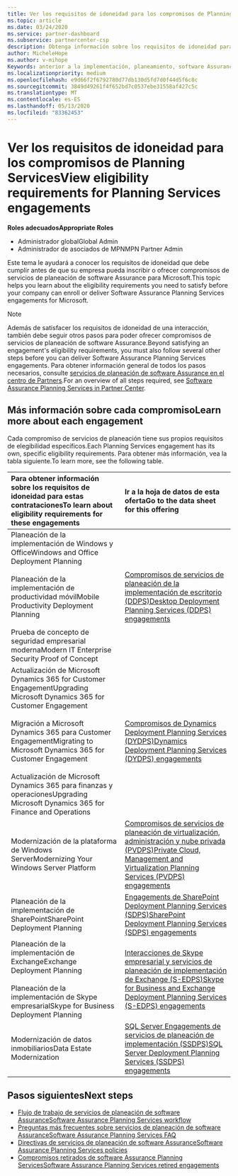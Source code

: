 ```yaml
---
title: Ver los requisitos de idoneidad para los compromisos de Planning Services
ms.topic: article
ms.date: 03/24/2020
ms.service: partner-dashboard
ms.subservice: partnercenter-csp
description: Obtenga información sobre los requisitos de idoneidad para cada compromiso de servicios de planeación de software Assurance que una empresa podría querer ofrecer a los clientes empresariales.
author: MicheleHope
ms.author: v-mihope
Keywords: anterior a la implementación, planeamiento, software Assurance, compromisos, requisitos, elegibilidad, oferta
ms.localizationpriority: medium
ms.openlocfilehash: e9d66f2f6792780d77db130d5fd7d0f44d5f6c8c
ms.sourcegitcommit: 3849d49261f4f652bd7c0537ebe31558af427c5c
ms.translationtype: MT
ms.contentlocale: es-ES
ms.lasthandoff: 05/13/2020
ms.locfileid: "83362453"
---
```

# <a name="view-eligibility-requirements-for-planning-services-engagements"></a><span data-ttu-id="0da6c-104">Ver los requisitos de idoneidad para los compromisos de Planning Services</span><span class="sxs-lookup"><span data-stu-id="0da6c-104">View eligibility requirements for Planning Services engagements</span></span>

<span data-ttu-id="0da6c-105">**Roles adecuados**</span><span class="sxs-lookup"><span data-stu-id="0da6c-105">**Appropriate Roles**</span></span>

- <span data-ttu-id="0da6c-106">Administrador global</span><span class="sxs-lookup"><span data-stu-id="0da6c-106">Global Admin</span></span>
- <span data-ttu-id="0da6c-107">Administrador de asociados de MPN</span><span class="sxs-lookup"><span data-stu-id="0da6c-107">MPN Partner Admin</span></span>

<span data-ttu-id="0da6c-108">Este tema le ayudará a conocer los requisitos de idoneidad que debe cumplir antes de que su empresa pueda inscribir o ofrecer compromisos de servicios de planeación de software Assurance para Microsoft.</span><span class="sxs-lookup"><span data-stu-id="0da6c-108">This topic helps you learn about the eligibility requirements you need to satisfy before your company can enroll or deliver Software Assurance Planning Services engagements for Microsoft.</span></span>

>[!NOTE]
> <span data-ttu-id="0da6c-109">Además de satisfacer los requisitos de idoneidad de una interacción, también debe seguir otros pasos para poder ofrecer compromisos de servicios de planeación de software Assurance.</span><span class="sxs-lookup"><span data-stu-id="0da6c-109">Beyond satisfying an engagement's eligibility requirements, you must also follow several other steps before you can deliver Software Assurance Planning Services engagements.</span></span> <span data-ttu-id="0da6c-110">Para obtener información general de todos los pasos necesarios, consulte [servicios de planeación de software Assurance en el centro de Partners](software-assurance-dps.md).</span><span class="sxs-lookup"><span data-stu-id="0da6c-110">For an overview of all steps required, see [Software Assurance Planning Services in Partner Center](software-assurance-dps.md).</span></span>

## <a name="learn-more-about-each-engagement"></a><span data-ttu-id="0da6c-111">Más información sobre cada compromiso</span><span class="sxs-lookup"><span data-stu-id="0da6c-111">Learn more about each engagement</span></span>

<span data-ttu-id="0da6c-112">Cada compromiso de servicios de planeación tiene sus propios requisitos de elegibilidad específicos.</span><span class="sxs-lookup"><span data-stu-id="0da6c-112">Each Planning Services engagement has its own, specific eligibility requirements.</span></span> <span data-ttu-id="0da6c-113">Para obtener más información, vea la tabla siguiente.</span><span class="sxs-lookup"><span data-stu-id="0da6c-113">To learn more, see the following table.</span></span>

|<span data-ttu-id="0da6c-114">**Para obtener información sobre los requisitos de idoneidad para estas contrataciones**</span><span class="sxs-lookup"><span data-stu-id="0da6c-114">**To learn about eligibility requirements for these engagements**</span></span>   |<span data-ttu-id="0da6c-115">**Ir a la hoja de datos de esta oferta**</span><span class="sxs-lookup"><span data-stu-id="0da6c-115">**Go to the data sheet for this offering**</span></span>  |
|:------------------------------------|:------------------|
| <span data-ttu-id="0da6c-116">Planeación de la implementación de Windows y Office</span><span class="sxs-lookup"><span data-stu-id="0da6c-116">Windows and Office Deployment Planning</span></span><br/><br/> <span data-ttu-id="0da6c-117">Planeación de la implementación de productividad móvil</span><span class="sxs-lookup"><span data-stu-id="0da6c-117">Mobile Productivity Deployment Planning</span></span><br/><br/> <span data-ttu-id="0da6c-118">Prueba de concepto de seguridad empresarial moderna</span><span class="sxs-lookup"><span data-stu-id="0da6c-118">Modern IT Enterprise Security Proof of Concept</span></span> | [<span data-ttu-id="0da6c-119">Compromisos de servicios de planeación de la implementación de escritorio (DDPS)</span><span class="sxs-lookup"><span data-stu-id="0da6c-119">Desktop Deployment Planning Services (DDPS) engagements</span></span>](https://go.microsoft.com/fwlink/?linkid=2116072) |
| <span data-ttu-id="0da6c-120">Actualización de Microsoft Dynamics 365 for Customer Engagement</span><span class="sxs-lookup"><span data-stu-id="0da6c-120">Upgrading Microsoft Dynamics 365 for Customer Engagement</span></span><br/><br/> <span data-ttu-id="0da6c-121">Migración a Microsoft Dynamics 365 para Customer Engagement</span><span class="sxs-lookup"><span data-stu-id="0da6c-121">Migrating to Microsoft Dynamics 365 for Customer Engagement</span></span><br/><br/> <span data-ttu-id="0da6c-122">Actualización de Microsoft Dynamics 365 para finanzas y operaciones</span><span class="sxs-lookup"><span data-stu-id="0da6c-122">Upgrading Microsoft Dynamics 365 for Finance and Operations</span></span>  | [<span data-ttu-id="0da6c-123">Compromisos de Dynamics Deployment Planning Services (DYDPS)</span><span class="sxs-lookup"><span data-stu-id="0da6c-123">Dynamics Deployment Planning Services (DYDPS) engagements</span></span>](https://go.microsoft.com/fwlink/?linkid=2116073)  |
| <span data-ttu-id="0da6c-124">Modernización de la plataforma de Windows Server</span><span class="sxs-lookup"><span data-stu-id="0da6c-124">Modernizing Your Windows Server Platform</span></span> | [<span data-ttu-id="0da6c-125">Compromisos de servicios de planeación de virtualización, administración y nube privada (PVDPS)</span><span class="sxs-lookup"><span data-stu-id="0da6c-125">Private Cloud, Management and Virtualization Planning Services (PVDPS) engagements</span></span>](https://go.microsoft.com/fwlink/?linkid=2115982) |
| <span data-ttu-id="0da6c-126">Planeación de la implementación de SharePoint</span><span class="sxs-lookup"><span data-stu-id="0da6c-126">SharePoint Deployment Planning</span></span>   | [<span data-ttu-id="0da6c-127">Engagements de SharePoint Deployment Planning Services (SDPS)</span><span class="sxs-lookup"><span data-stu-id="0da6c-127">SharePoint Deployment Planning Services (SDPS) engagements</span></span>](https://go.microsoft.com/fwlink/?linkid=2116074)  |
| <span data-ttu-id="0da6c-128">Planeación de la implementación de Exchange</span><span class="sxs-lookup"><span data-stu-id="0da6c-128">Exchange Deployment Planning</span></span><br/><br/> <span data-ttu-id="0da6c-129">Planeación de la implementación de Skype empresarial</span><span class="sxs-lookup"><span data-stu-id="0da6c-129">Skype for Business Deployment Planning</span></span>  | [<span data-ttu-id="0da6c-130">Interacciones de Skype empresarial y servicios de planeación de implementación de Exchange (S-EDPS)</span><span class="sxs-lookup"><span data-stu-id="0da6c-130">Skype for Business and Exchange Deployment Planning Services (S-EDPS) engagements</span></span>](https://go.microsoft.com/fwlink/?linkid=2116075)  |
| <span data-ttu-id="0da6c-131">Modernización de datos inmobiliarios</span><span class="sxs-lookup"><span data-stu-id="0da6c-131">Data Estate Modernization</span></span>  | [<span data-ttu-id="0da6c-132">SQL Server Engagements de servicios de planeación de implementación (SSDPS)</span><span class="sxs-lookup"><span data-stu-id="0da6c-132">SQL Server Deployment Planning Services (SSDPS) engagements</span></span>](https://go.microsoft.com/fwlink/?linkid=2116076)  |

## <a name="next-steps"></a><span data-ttu-id="0da6c-133">Pasos siguientes</span><span class="sxs-lookup"><span data-stu-id="0da6c-133">Next steps</span></span>

- [<span data-ttu-id="0da6c-134">Flujo de trabajo de servicios de planeación de software Assurance</span><span class="sxs-lookup"><span data-stu-id="0da6c-134">Software Assurance Planning Services workflow</span></span>](https://go.microsoft.com/fwlink/?linkid=2115983)
- [<span data-ttu-id="0da6c-135">Preguntas más frecuentes sobre servicios de planeación de software Assurance</span><span class="sxs-lookup"><span data-stu-id="0da6c-135">Software Assurance Planning Services FAQ</span></span>](https://go.microsoft.com/fwlink/?linkid=2116077)
- [<span data-ttu-id="0da6c-136">Directivas de servicios de planeación de software Assurance</span><span class="sxs-lookup"><span data-stu-id="0da6c-136">Software Assurance Planning Services policies</span></span>](https://go.microsoft.com/fwlink/?linkid=2115984)
- [<span data-ttu-id="0da6c-137">Compromisos retirados de software Assurance Planning Services</span><span class="sxs-lookup"><span data-stu-id="0da6c-137">Software Assurance Planning Services retired engagements</span></span>](https://query.prod.cms.rt.microsoft.com/cms/api/am/binary/RE4sln9)
